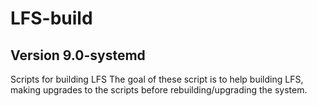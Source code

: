 # LFS-build
## Version 9.0-systemd
Scripts for building LFS
The goal of these script is to help building LFS, making upgrades to the scripts before rebuilding/upgrading the system.
